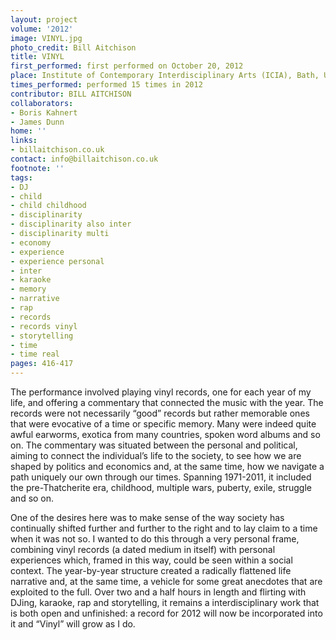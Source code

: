 ```yaml
---
layout: project
volume: '2012'
image: VINYL.jpg
photo_credit: Bill Aitchison
title: VINYL
first_performed: first performed on October 20, 2012
place: Institute of Contemporary Interdisciplinary Arts (ICIA), Bath, UK
times_performed: performed 15 times in 2012
contributor: BILL AITCHISON
collaborators:
- Boris Kahnert
- James Dunn
home: ''
links:
- billaitchison.co.uk
contact: info@billaitchison.co.uk
footnote: ''
tags:
- DJ
- child
- child childhood
- disciplinarity
- disciplinarity also inter
- disciplinarity multi
- economy
- experience
- experience personal
- inter
- karaoke
- memory
- narrative
- rap
- records
- records vinyl
- storytelling
- time
- time real
pages: 416-417
---
```


The performance involved playing vinyl records, one for each year of my life, and offering a commentary that connected the music with the year. The records were not necessarily “good” records but rather memorable ones that were evocative of a time or specific memory. Many were indeed quite awful earworms, exotica from many countries, spoken word albums and so on. The commentary was situated between the personal and political, aiming to connect the individual’s life to the society, to see how we are shaped by politics and economics and, at the same time, how we navigate a path uniquely our own through our times. Spanning 1971-2011, it included the pre-Thatcherite era, childhood, multiple wars, puberty, exile, struggle and so on.

One of the desires here was to make sense of the way society has continually shifted further and further to the right and to lay claim to a time when it was not so. I wanted to do this through a very personal frame, combining vinyl records (a dated medium in itself) with personal experiences which, framed in this way, could be seen within a social context. The year-by-year structure created a radically flattened life narrative and, at the same time, a vehicle for some great anecdotes that are exploited to the full. Over two and a half hours in length and flirting with DJing, karaoke, rap and storytelling, it remains a interdisciplinary work that is both open and unfinished: a record for 2012 will now be incorporated into it and “Vinyl” will grow as I do.
